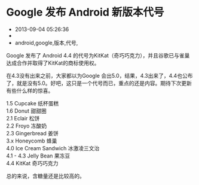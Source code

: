 # Google 发布 Android 新版本代号
- 2013-09-04 05:26:36
- 
- android,google,版本,代号,

<p>Google 发布了 Android 4.4 的代号为KitKat（奇巧巧克力），并且谷歌已与雀巢达成合作并取得了KitKat的商标使用权。</p><p>在4.3没有出来之前，大家都以为Google 会出5.0，结果，4.3出来了，4.4也公布了，就是没有5.0。好吧，这只是一个代号而已，重点的还是内容。期待下次更新有些什么样的惊喜。</p>
<p>
1.5 Cupcake 纸杯蛋糕<br />
1.6 Donut 甜甜圈<br />
2.1 Eclair 松饼<br />
2.2 Froyo 冻酸奶<br />
2.3 Gingerbread 姜饼<br />
3.x Honeycomb 蜂巢<br />
4.0 Ice Cream Sandwich 冰激凌三文治<br />
4.1 - 4.3 Jelly Bean 果冻豆<br />
4.4 KitKat 奇巧巧克力<br />
</p><p>总的来说，含糖量还是比较高的。</p>